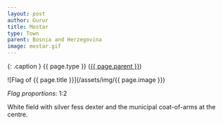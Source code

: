 ```yaml
---
layout: post
author: Gurur
title: Mostar
type: Town
parent: Bosnia and Herzegovina
image: mostar.gif
---
```

{: .caption }
{{ page.type }} ([{{ page.parent }}](/2019/03/30/bosnia-and-herzegovina.html))

![Flag of {{ page.title }}](/assets/img/{{ page.image }})

*Flag proportions*: 1:2

White field with silver fess dexter and the municipal coat-of-arms at the centre.